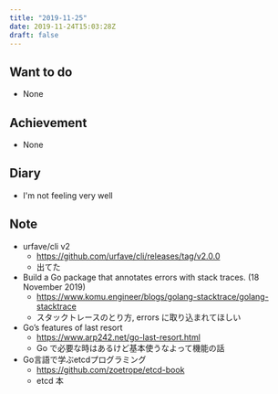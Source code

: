```yaml
---
title: "2019-11-25"
date: 2019-11-24T15:03:28Z
draft: false
---
```


## Want to do

* None

## Achievement

* None

## Diary

* I'm not feeling very well

## Note

* urfave/cli v2
  * https://github.com/urfave/cli/releases/tag/v2.0.0
  * 出てた
* Build a Go package that annotates errors with stack traces. (18 November 2019)
  * https://www.komu.engineer/blogs/golang-stacktrace/golang-stacktrace
  * スタックトレースのとり方, errors に取り込まれてほしい
* Go’s features of last resort
  * https://www.arp242.net/go-last-resort.html
  * Go で必要な時はあるけど基本使うなよって機能の話
* Go言語で学ぶetcdプログラミング
  * https://github.com/zoetrope/etcd-book
  * etcd 本
